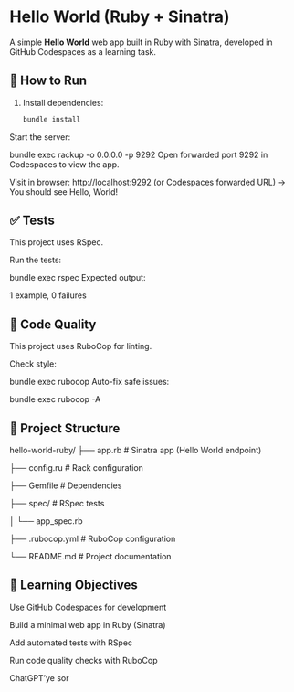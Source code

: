 # Hello World (Ruby + Sinatra)

A simple **Hello World** web app built in Ruby with Sinatra, developed in GitHub Codespaces as a learning task.

## 🚀 How to Run

1. Install dependencies:
   ```bash
   bundle install
Start the server:

bundle exec rackup -o 0.0.0.0 -p 9292
Open forwarded port 9292 in Codespaces to view the app.

Visit in browser:
http://localhost:9292 (or Codespaces forwarded URL)
→ You should see Hello, World!


## ✅ Tests
This project uses RSpec.

Run the tests:

bundle exec rspec
Expected output:

1 example, 0 failures

## 🧹 Code Quality
This project uses RuboCop for linting.

Check style:

bundle exec rubocop
Auto-fix safe issues:


bundle exec rubocop -A

## 📂 Project Structure


hello-world-ruby/
├── app.rb          # Sinatra app (Hello World endpoint)

├── config.ru       # Rack configuration

├── Gemfile         # Dependencies

├── spec/           # RSpec tests

│   └── app_spec.rb

├── .rubocop.yml    # RuboCop configuration

└── README.md       # Project documentation


## 🎯 Learning Objectives
Use GitHub Codespaces for development

Build a minimal web app in Ruby (Sinatra)

Add automated tests with RSpec

Run code quality checks with RuboCop






ChatGPT’ye sor


